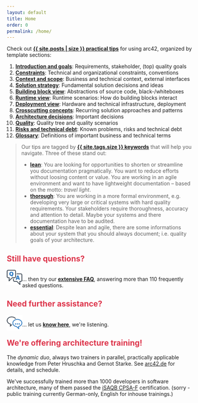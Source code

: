 ```yaml
---
layout: default
title: Home
order: 0
permalink: /home/
---
```


Check out  **[{{ site.posts | size }} practical tips](/keywords)** for using arc42, organized by template sections:

1. [**Introduction and goals**](/section-1/): Requirements, stakeholder, (top) quality goals
2. [**Constraints**](/section-2/): Technical and organizational constraints, conventions
3. [**Context and scope**](/section-3/): Business and technical context, external interfaces
4. [**Solution strategy**](/section-4/): Fundamental solution decisions and ideas
5. [**Building block view**](/section-5/): Abstractions of source code, black-/whiteboxes
6. [**Runtime view**](/section-6/): Runtime scenarios: How do building blocks interact
7. [**Deployment view**](/section-7/): Hardware and technical infrastructure, deployment
8. [**Crosscutting concepts**](/section-8/): Recurring solution approaches and patterns
9. [**Architecture decisions**](/section-9/): Important decisions
10. [**Quality**](/section-10/): Quality tree and quality scenarios
11. [**Risks and technical debt**](/section-11/): Known problems, risks and technical debt
12. [**Glossary**](/section-12/): Definitions of important business and technical terms


>Our tips are tagged by [**{{ site.tags.size }} keywords**](/keywords) that will help you navigate. Three of these stand out:
>
>* **[lean](/keywords/#lean)**: You are looking for opportunities to shorten or  streamline you documentation pragmatically. You want to reduce efforts without loosing content or value. You are working in an agile environment and want to have lightweight documentation – based on the motto: _travel light_.
>* **[thorough](/keywords/#thorough)**: You are working in a more formal environment, e.g. developing very large or critical systems with hard quality requirements. Your stakeholders require thoroughness, accuracy and attention to detail. Maybe your systems and there documentation have to be audited.
>* **[essential](/keywords/#essential)**: Despite lean and agile, there are some informations about your system that you should always document; i.e. quality goals of your architecture.

## <font color="#dd354b">Still have questions?</font>

<a href="http://faq.arc42.org"><img src="/images/faq-icon.png" alt="??" style="float:left;width:42px;height:42px;"></a>
<br>... then try our [**extensive FAQ**](http://faq.arc42.org), answering more than 110 frequently asked questions.

## <font color="#dd354b">Need further assistance?</font>

<a href="/contact"><img src="/images/contact-icon.png" alt="!!" style="float:left;width:42px;height:42px;"></a>
<br>... let us [**know here**](/contact/), we're listening.

## <font color="#dd354b">We're offering architecture training!</font>

The _dynamic duo_, always two trainers in parallel, practically applicable
knowledge from Peter Hruschka and Gernot Starke. See [arc42.de](http://www.arc42.de/training.html) for details, and schedule.

We've successfully trained more than 1000 developers in software architecture,
many of them passed the [iSAQB CPSA-F](http://isaqb.org) certification.
(sorry - public training currently German-only, English for inhouse trainings.)
